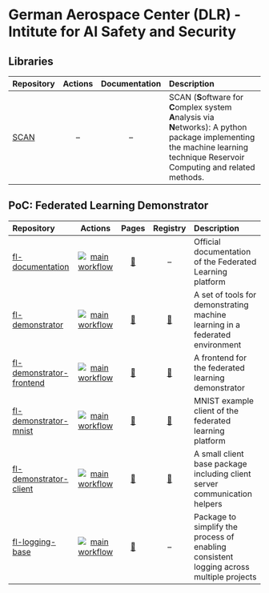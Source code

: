 # German Aerospace Center (DLR) - Intitute for AI Safety and Security

## Libraries

|Repository|Actions|Documentation|Description|
|:-|:-:|:-:|:-|
|[SCAN](https://github.com/DLR-KI/scan)|&ndash;|&ndash;|SCAN (**S**oftware for **C**omplex system **A**nalysis via **N**etworks): A python package implementing the machine learning technique Reservoir Computing and related methods.|

## PoC: Federated Learning Demonstrator

|Repository|Actions|Pages|Registry|Description|
|:-|:-:|:-:|:-:|:-|
|[fl-documentation](https://github.com/DLR-KI/fl-documentation)|[![main workflow](https://github.com/DLR-KI/fl-documentation/actions/workflows/main.yml/badge.svg)](https://github.com/DLR-KI/fl-documentation/actions)|[:link:](https://dlr-ki.github.io/fl-documentation)|&ndash;|Official documentation of the Federated Learning platform|
|[fl-demonstrator](https://github.com/DLR-KI/fl-demonstrator)|[![main workflow](https://github.com/DLR-KI/fl-demonstrator/actions/workflows/main.yml/badge.svg)](https://github.com/DLR-KI/fl-demonstrator/actions)|[:link:](https://dlr-ki.github.io/fl-demonstrator)|[:link:](https://github.com/orgs/DLR-KI/packages?repo_name=fl-demonstrator)|A set of tools for demonstrating machine learning in a federated environment|
|[fl-demonstrator-frontend](https://github.com/DLR-KI/fl-demonstrator-frontend)|[![main workflow](https://github.com/DLR-KI/fl-demonstrator-frontend/actions/workflows/main.yml/badge.svg)](https://github.com/DLR-KI/fl-demonstrator-frontend/actions)|[:link:](https://dlr-ki.github.io/fl-demonstrator-frontend)|[:link:](https://github.com/DLR-KI/fl-demonstrator-frontend/pkgs/container/fl-demonstrator-frontend)|A frontend for the federated learning demonstrator|
|[fl-demonstrator-mnist](https://github.com/DLR-KI/fl-demonstrator-mnist)|[![main workflow](https://github.com/DLR-KI/fl-demonstrator-mnist/actions/workflows/main.yml/badge.svg)](https://github.com/DLR-KI/fl-demonstrator-mnist/actions)|[:link:](https://dlr-ki.github.io/fl-demonstrator-mnist)|[:link:](https://github.com/DLR-KI/fl-demonstrator-mnist/pkgs/container/fl-demonstrator-mnist)|MNIST example client of the federated learning platform|
|[fl-demonstrator-client](https://github.com/DLR-KI/fl-demonstrator-client)|[![main workflow](https://github.com/DLR-KI/fl-demonstrator-client/actions/workflows/main.yml/badge.svg)](https://github.com/DLR-KI/fl-demonstrator-client/actions)|[:link:](https://dlr-ki.github.io/fl-demonstrator-client)|[:link:](https://github.com/DLR-KI/fl-demonstrator-client/pkgs/container/fl-demonstrator-client)|A small client base package including client server communication helpers|
|[fl-logging-base](https://github.com/DLR-KI/fl-logging-base)|[![main workflow](https://github.com/DLR-KI/fl-logging-base/actions/workflows/main.yml/badge.svg)](https://github.com/DLR-KI/fl-logging-base/actions)|[:link:](https://dlr-ki.github.io/fl-logging-base)|&ndash;|Package to simplify the process of enabling consistent logging across multiple projects|
